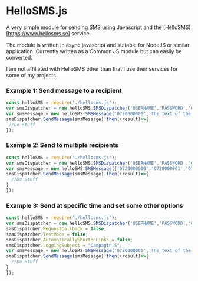 # HelloSMS.js
A very simple module for sending SMS using Javascript and the (HelloSMS)[https://www.hellosms.se] service.

The module is written in async javascript and suitable for NodeJS or similar application. Currently written as a Common JS module but can easily be converted.

I am not affiliated with HelloSMS other than that I use their services for some of my projects.

### Example 1: Send message to a recipient

````javascript
const helloSMS = require('./hellosms.js');
var smsDispatcher = new helloSMS.SMSDispatcher('USERNAME','PASSWORD','0710000000');
var smsMessage = new helloSMS.SMSMessage('0720000000','The text of the message');
smsDispatcher.SendMessage(smsMessage).then((result)=>{
 //Do Stuff
});
````

### Example 2: Send to multiple recipients
````javascript
const helloSMS = require('./hellosms.js');
var smsDispatcher = new helloSMS.SMSDispatcher('USERNAME','PASSWORD','0710000000');
var smsMessage = new helloSMS.SMSMessage(['0720000000','0720000001','0720000002'],'The text of the message');
smsDispatcher.SendMessage(smsMessage).then((result)=>{
  //Do Stuff
}
});
````

### Example 3: Send at specific time and set some other options
````javascript
const helloSMS = require('./hellosms.js');
var smsDispatcher = new helloSMS.SMSDispatcher('USERNAME','PASSWORD','0710000000');
smsDispatcher.RequestCallback = false;
smsDispatcher.TestMode = false;
smsDispatcher.AutomaticallyShortenLinks = false;
smsDispatcher.LoggingSubject = "Campagin 5";
var smsMessage = new helloSMS.SMSMessage('0720000000','The text of the message',new Date('2026-01-01'));
smsDispatcher.SendMessage(smsMessage).then((result)=>{
  //Do Stuff
}
});
````
